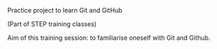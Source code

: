 Practice project to learn Git and GitHub 

(Part of STEP training classes)

Aim of this training session: to familiarise oneself with Git and Github.

